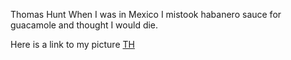 Thomas Hunt
When I was in Mexico I mistook habanero sauce for guacamole and thought I would die. 

Here is a link to my picture [TH](/pictures/ThomasHunt.jpg)
